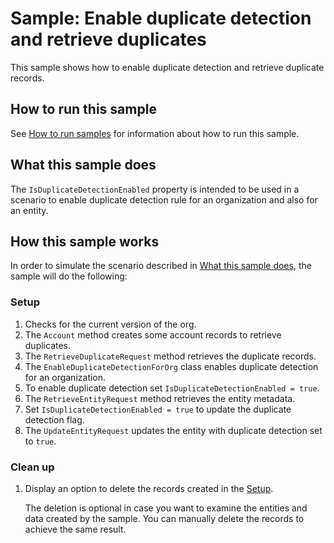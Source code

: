 # Sample: Enable duplicate detection and retrieve duplicates

This sample shows how to enable duplicate detection and retrieve duplicate records.

## How to run this sample

See [How to run samples](https://github.com/microsoft/PowerApps-Samples/blob/master/cds/README.md) for information about how to run this sample.

## What this sample does

The `IsDuplicateDetectionEnabled` property is intended to be used in a scenario to enable duplicate detection rule for an organization and also for an entity.

## How this sample works

In order to simulate the scenario described in [What this sample does](#what-this-sample-does), the sample will do the following:

### Setup

1. Checks for the current version of the org.
1. The `Account` method creates some account records to retrieve duplicates.
1. The `RetrieveDuplicateRequest` method retrieves the duplicate records. 
1. The `EnableDuplicateDetectionForOrg` class enables duplicate detection for an organization. 
1. To enable duplicate detection set `IsDuplicateDetectionEnabled = true`.
1. The `RetrieveEntityRequest` method retrieves the entity metadata. 
1. Set `IsDuplicateDetectionEnabled = true` to update the duplicate detection flag.
1. The `UpdateEntityRequest` updates the entity with duplicate detection set to `true`.

### Clean up

1. Display an option to delete the records created in the [Setup](#setup).

    The deletion is optional in case you want to examine the entities and data created by the sample. You can manually delete the records to achieve the same result.
